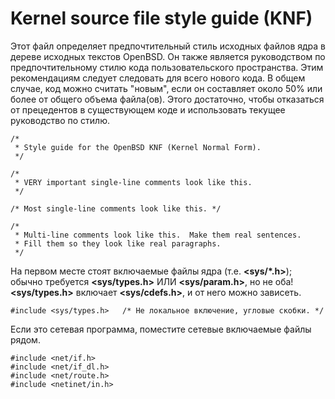 Kernel source file style guide (KNF)
====================================

Этот файл определяет предпочтительный стиль исходных файлов ядра в дереве
исходных текстов OpenBSD. Он также является руководством по предпочтительному
стилю кода пользовательского пространства. Этим рекомендациям следует следовать
для всего нового кода. В общем случае, код можно считать "новым", если он
составляет около 50% или более от общего объема файла(ов). Этого достаточно,
чтобы отказаться от прецедентов в существующем коде и использовать текущее
руководство по стилю.

```
/*
 * Style guide for the OpenBSD KNF (Kernel Normal Form).
 */

/*
 * VERY important single-line comments look like this.
 */

/* Most single-line comments look like this. */

/*
 * Multi-line comments look like this.  Make them real sentences.
 * Fill them so they look like real paragraphs.
 */
```

На первом месте стоят включаемые файлы ядра (т.е. __<sys/*.h>__); обычно
требуется
__<sys/types.h>__ ИЛИ __<sys/param.h>__, но не оба! __<sys/types.h>__ включает
__<sys/cdefs.h>__, и от него можно зависеть.

```
#include <sys/types.h>   /* Не локальное включение, угловые скобки. */
```

Если это сетевая программа, поместите сетевые включаемые файлы рядом.

```
#include <net/if.h>
#include <net/if_dl.h>
#include <net/route.h>
#include <netinet/in.h>
```
